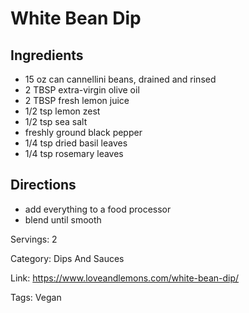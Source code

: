 # White Bean Dip

## Ingredients
- 15 oz can cannellini beans, drained and rinsed
- 2 TBSP extra-virgin olive oil
- 2 TBSP fresh lemon juice
- 1/2 tsp lemon zest
- 1/2 tsp sea salt
- freshly ground black pepper
- 1/4 tsp dried basil leaves
- 1/4 tsp rosemary leaves

## Directions
- add everything to a food processor
- blend until smooth

Servings: 2

Category: Dips And Sauces

Link: https://www.loveandlemons.com/white-bean-dip/

Tags: Vegan
